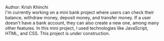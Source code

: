 Author: Krish Khinchi
<br>
I'm currently working on a mini bank project where users can check their balance, withdraw money, deposit money, and transfer money. If a user doesn't have a bank account, they can also create a new one, among many other features. In this mini project, I used technologies like JavaScript, HTML, and CSS. This project is under construction.
